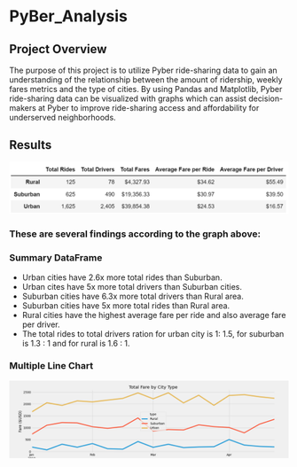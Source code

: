 # PyBer_Analysis
## Project Overview
The purpose of this project is to utilize Pyber ride-sharing data to gain an understanding of the relationship between the amount of ridership, weekly fares metrics and the type of cities. By using Pandas and Matplotlib, Pyber ride-sharing data can be visualized with graphs which can assist decision-makers at Pyber to improve ride-sharing access and affordability for underserved neighborhoods. 
## Results
![Pyber_Summary_df](analysis/Pyber_Summary_df.png)

### These are several findings according to the graph above:
### Summary DataFrame
 - Urban cities have 2.6x more total rides than Suburban.
 - Urban cites have 5x more total drivers than Suburban cities.
 - Suburban cities have 6.3x more total drivers than Rural area. 
 - Suburban cities have 5x more total rides than Rural area.
 - Rural cities have the highest average fare per ride and also average fare per driver. 
 - The total rides to total drivers ration for urban city is  1: 1.5, for suburban is 1.3 : 1 and for rural is 1.6 : 1. 

### Multiple Line Chart
![Pyber_fare_summary](analysis/Pyber_fare_summary.png)
